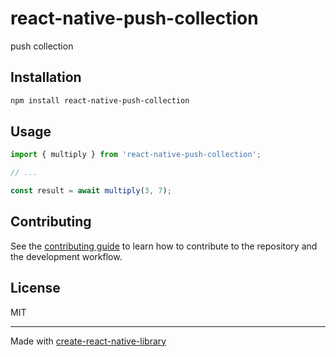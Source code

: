 # react-native-push-collection

push collection

## Installation

```sh
npm install react-native-push-collection
```

## Usage

```js
import { multiply } from 'react-native-push-collection';

// ...

const result = await multiply(3, 7);
```

## Contributing

See the [contributing guide](CONTRIBUTING.md) to learn how to contribute to the repository and the development workflow.

## License

MIT

---

Made with [create-react-native-library](https://github.com/callstack/react-native-builder-bob)
